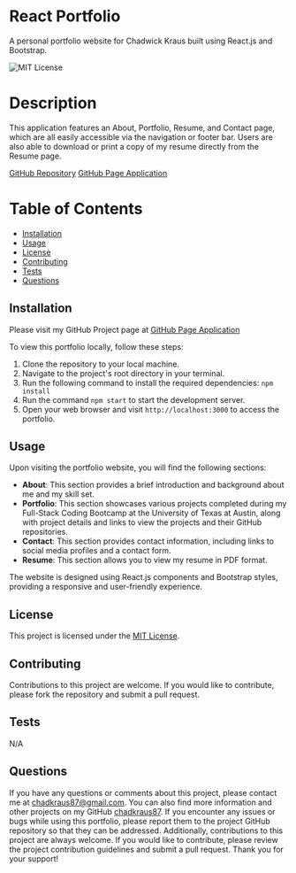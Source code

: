 # React Portfolio
A personal portfolio website for Chadwick Kraus built using React.js and Bootstrap.

![MIT License](https://img.shields.io/badge/License-MIT-brightgreen)

# Description

This application features an About, Portfolio, Resume, and Contact page, which are all easily accessible via the navigation or footer bar. Users are also able to download or print a copy of my resume directly from the Resume page.

[GitHub Repository](https://github.com/chadkraus87/React-Portfolio)
[GitHub Page Application](https://chadkraus87.github.io/React-Portfolio/)

<!-- Add landing page image here -->

# Table of Contents
- [Installation](#installation)
- [Usage](#usage)
- [License](#license)
- [Contributing](#contributing)
- [Tests](#tests)
- [Questions](#questions)

## Installation
Please visit my GitHub Project page at [GitHub Page Application](https://chadkraus87.github.io/React-Portfolio/)

To view this portfolio locally, follow these steps:

1. Clone the repository to your local machine.
2. Navigate to the project's root directory in your terminal.
3. Run the following command to install the required dependencies: `npm install`
4. Run the command `npm start` to start the development server.
5. Open your web browser and visit `http://localhost:3000` to access the portfolio.

## Usage
Upon visiting the portfolio website, you will find the following sections:

- **About**: This section provides a brief introduction and background about me and my skill set.
- **Portfolio**: This section showcases various projects completed during my Full-Stack Coding Bootcamp at the University of Texas at Austin, along with project details and links to view the projects and their GitHub repositories.
- **Contact**: This section provides contact information, including links to social media profiles and a contact form.
- **Resume**: This section allows you to view my resume in PDF format.

The website is designed using React.js components and Bootstrap styles, providing a responsive and user-friendly experience.

## License
This project is licensed under the [MIT License](https://opensource.org/licenses/MIT).

## Contributing
Contributions to this project are welcome. If you would like to contribute, please fork the repository and submit a pull request.

## Tests
N/A

## Questions
If you have any questions or comments about this project, please contact me at chadkraus87@gmail.com. You can also find more information and other projects on my GitHub [chadkraus87](https://github.com/chadkraus87). If you encounter any issues or bugs while using this portfolio, please report them to the project GitHub repository so that they can be addressed. Additionally, contributions to this project are always welcome. If you would like to contribute, please review the project contribution guidelines and submit a pull request. Thank you for your support!
